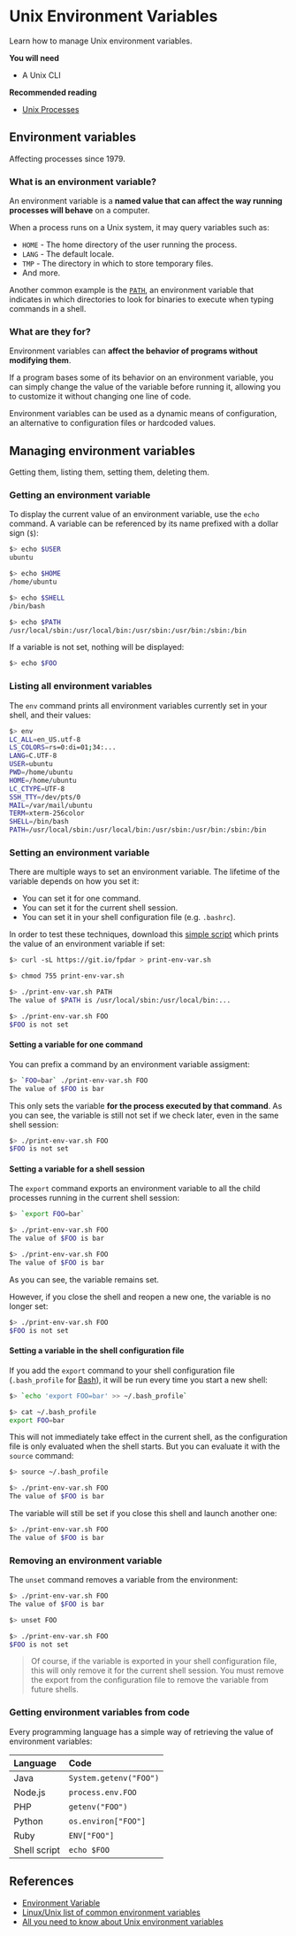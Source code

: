 # Unix Environment Variables

Learn how to manage Unix environment variables.

<!-- slide-include ../../BANNER.md -->

**You will need**

* A Unix CLI

**Recommended reading**

* [Unix Processes](../unix-processes/)

<!-- START doctoc -->
<!-- END doctoc -->





## Environment variables

<!-- slide-front-matter class: center, middle -->

Affecting processes since 1979.



### What is an environment variable?

An environment variable is a **named value that can affect the way running processes will behave** on a computer.

When a process runs on a Unix system, it may query variables such as:

* `HOME` - The home directory of the user running the process.
* `LANG` - The default locale.
* `TMP` - The directory in which to store temporary files.
* And more.

Another common example is the [`PATH`][path],
an environment variable that indicates in which directories to look for binaries to execute when typing commands in a shell.



### What are they for?

Environment variables can **affect the behavior of programs without modifying them**.

If a program bases some of its behavior on an environment variable,
you can simply change the value of the variable before running it,
allowing you to customize it without changing one line of code.

Environment variables can be used as a dynamic means of configuration,
an alternative to configuration files or hardcoded values.





## Managing environment variables

<!-- slide-front-matter class: center, middle -->

Getting them, listing them, setting them, deleting them.



### Getting an environment variable

To display the current value of an environment variable, use the `echo` command.
A variable can be referenced by its name prefixed with a dollar sign (`$`):

```bash
$> echo $USER
ubuntu

$> echo $HOME
/home/ubuntu

$> echo $SHELL
/bin/bash

$> echo $PATH
/usr/local/sbin:/usr/local/bin:/usr/sbin:/usr/bin:/sbin:/bin
```

If a variable is not set, nothing will be displayed:

```bash
$> echo $FOO
```



### Listing all environment variables

The `env` command prints all environment variables currently set in your shell, and their values:

```bash
$> env
LC_ALL=en_US.utf-8
LS_COLORS=rs=0:di=01;34:...
LANG=C.UTF-8
USER=ubuntu
PWD=/home/ubuntu
HOME=/home/ubuntu
LC_CTYPE=UTF-8
SSH_TTY=/dev/pts/0
MAIL=/var/mail/ubuntu
TERM=xterm-256color
SHELL=/bin/bash
PATH=/usr/local/sbin:/usr/local/bin:/usr/sbin:/usr/bin:/sbin:/bin
```



### Setting an environment variable

There are multiple ways to set an environment variable.
The lifetime of the variable depends on how you set it:

* You can set it for one command.
* You can set it for the current shell session.
* You can set it in your shell configuration file (e.g. `.bashrc`).

In order to test these techniques,
download this [simple script](https://git.io/fpdar) which prints the value of an environment variable if set:

```bash
$> curl -sL https://git.io/fpdar > print-env-var.sh

$> chmod 755 print-env-var.sh

$> ./print-env-var.sh PATH
The value of $PATH is /usr/local/sbin:/usr/local/bin:...

$> ./print-env-var.sh FOO
$FOO is not set
```

#### Setting a variable for one command

You can prefix a command by an environment variable assigment:

```bash
$> `FOO=bar` ./print-env-var.sh FOO
The value of $FOO is bar
```

This only sets the variable **for the process executed by that command**.
As you can see, the variable is still not set if we check later, even in the same shell session:

```bash
$> ./print-env-var.sh FOO
$FOO is not set
```

#### Setting a variable for a shell session

The `export` command exports an environment variable to all the child processes running in the current shell session:

```bash
$> `export FOO=bar`

$> ./print-env-var.sh FOO
The value of $FOO is bar

$> ./print-env-var.sh FOO
The value of $FOO is bar
```

As you can see, the variable remains set.

However, if you close the shell and reopen a new one, the variable is no longer set:

```bash
$> ./print-env-var.sh FOO
$FOO is not set
```

#### Setting a variable in the shell configuration file

If you add the `export` command to your shell configuration file (`.bash_profile` for [Bash][bash]),
it will be run every time you start a new shell:

```bash
$> `echo 'export FOO=bar' >> ~/.bash_profile`

$> cat ~/.bash_profile
export FOO=bar
```

This will not immediately take effect in the current shell,
as the configuration file is only evaluated when the shell starts.
But you can evaluate it with the `source` command:

```bash
$> source ~/.bash_profile

$> ./print-env-var.sh FOO
The value of $FOO is bar
```

The variable will still be set if you close this shell and launch another one:

```bash
$> ./print-env-var.sh FOO
The value of $FOO is bar
```



### Removing an environment variable

The `unset` command removes a variable from the environment:

```bash
$> ./print-env-var.sh FOO
The value of $FOO is bar

$> unset FOO

$> ./print-env-var.sh FOO
$FOO is not set
```

> Of course, if the variable is exported in your shell configuration file,
> this will only remove it for the current shell session.
> You must remove the export from the configuration file to remove the variable from future shells.



### Getting environment variables from code

Every programming language has a simple way of retrieving the value of environment variables:

Language     | Code
:---         | :---
Java         | `System.getenv("FOO")`
Node.js      | `process.env.FOO`
PHP          | `getenv("FOO")`
Python       | `os.environ["FOO"]`
Ruby         | `ENV["FOO"]`
Shell script | `echo $FOO`





## References

* [Environment Variable][env-var]
* [Linux/Unix list of common environment variables](https://www.cyberciti.biz/howto/question/general/linux-unix-list-common-environment-variables.php)
* [All you need to know about Unix environment variables](https://www.networkworld.com/article/3215965/unix/all-you-need-to-know-about-unix-environment-variables.html)



[bash]: https://en.wikipedia.org/wiki/Bash_(Unix_shell)
[env-var]: https://en.wikipedia.org/wiki/Environment_variable
[path]: https://en.wikipedia.org/wiki/Path_(computing)
